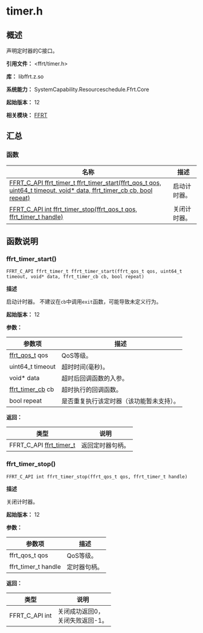 # timer.h

<!--Kit: Function Flow Runtime Kit-->
<!--Subsystem: Resourceschedule-->
<!--Owner: @chuchihtung; @yanleo-->
<!--Designer: @geoffrey_guo; @huangyouzhong-->
<!--Tester: @lotsof; @sunxuhao-->
<!--Adviser: @foryourself-->

## 概述

声明定时器的C接口。

**引用文件：** <ffrt/timer.h>

**库：** libffrt.z.so

**系统能力：** SystemCapability.Resourceschedule.Ffrt.Core

**起始版本：** 12

**相关模块：** [FFRT](capi-ffrt.md)

## 汇总

### 函数

| 名称 | 描述 |
| -- | -- |
| [FFRT_C_API ffrt_timer_t ffrt_timer_start(ffrt_qos_t qos, uint64_t timeout, void* data, ffrt_timer_cb cb, bool repeat)](#ffrt_timer_start) | 启动计时器。 |
| [FFRT_C_API int ffrt_timer_stop(ffrt_qos_t qos, ffrt_timer_t handle)](#ffrt_timer_stop) | 关闭计时器。 |

## 函数说明

### ffrt_timer_start()

```
FFRT_C_API ffrt_timer_t ffrt_timer_start(ffrt_qos_t qos, uint64_t timeout, void* data, ffrt_timer_cb cb, bool repeat)
```

**描述**

启动计时器。
不建议在`cb`中调用`exit`函数，可能导致未定义行为。

**起始版本：** 12


**参数：**

| 参数项 | 描述 |
| -- | -- |
| [ffrt_qos_t](capi-type-def-h.md#变量) qos | QoS等级。 |
| uint64_t timeout | 超时时间(毫秒)。 |
| void* data | 超时后回调函数的入参。 |
| [ffrt_timer_cb](capi-type-def-h.md#ffrt_timer_cb) cb | 超时执行的回调函数。 |
| bool repeat | 是否重复执行该定时器（该功能暂未支持）。 |

**返回：**

| 类型 | 说明 |
| -- | -- |
| FFRT_C_API [ffrt_timer_t](capi-type-def-h.md#变量) | 返回定时器句柄。 |

### ffrt_timer_stop()

```
FFRT_C_API int ffrt_timer_stop(ffrt_qos_t qos, ffrt_timer_t handle)
```

**描述**

关闭计时器。

**起始版本：** 12


**参数：**

| 参数项 | 描述 |
| -- | -- |
| ffrt_qos_t qos | QoS等级。 |
| ffrt_timer_t handle | 定时器句柄。 |

**返回：**

| 类型 | 说明 |
| -- | -- |
| FFRT_C_API int | 关闭成功返回0，<br>          关闭失败返回-1。 |


